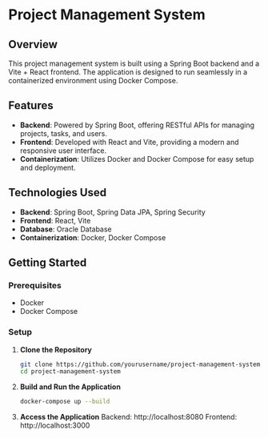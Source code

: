 # Project Management System

## Overview

This project management system is built using a Spring Boot backend and a Vite + React frontend. The application is designed to run seamlessly in a containerized environment using Docker Compose.

## Features

- **Backend**: Powered by Spring Boot, offering RESTful APIs for managing projects, tasks, and users.
- **Frontend**: Developed with React and Vite, providing a modern and responsive user interface.
- **Containerization**: Utilizes Docker and Docker Compose for easy setup and deployment.

## Technologies Used

- **Backend**: Spring Boot, Spring Data JPA, Spring Security
- **Frontend**: React, Vite
- **Database**: Oracle Database
- **Containerization**: Docker, Docker Compose

## Getting Started

### Prerequisites

- Docker
- Docker Compose

### Setup

1. **Clone the Repository**

   ```bash
   git clone https://github.com/yourusername/project-management-system.git
   cd project-management-system
   
2. **Build and Run the Application**
   ```bash
   docker-compose up --build
   
3. **Access the Application**
  Backend: http://localhost:8080
  Frontend: http://localhost:3000
  
 
   
